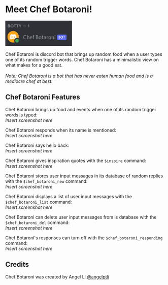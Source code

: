# Meet Chef Botaroni!

<img src="images/chef_botaroni_online.png" width="210" height="80">

Chef Botaroni is discord bot that brings up random food when a user types one of its random trigger words. Chef Botaroni has a minimalistic view on what makes for a good eat. <br/>
<br/>
*Note: Chef Botaroni is a bot that has never eaten human food and is a mediocre chef at best.*

## Chef Botaroni Features
Chef Botaroni brings up food and events when one of its random trigger words is typed:<br/>
*Insert screenshot here*<br/>

Chef Botaroni responds when its name is mentioned:<br/>
*Insert screenshot here*<br/>

Chef Botaroni says hello back:<br/>
*Insert screenshot here*<br/>

Chef Botaroni gives inspiration quotes with the `$inspire` command:<br/>
*Insert screenshot here*<br/>

Chef Botaroni stores user input messages in its database of random replies with the `$chef_botaroni_new` command:<br/>
*Insert screenshot here*<br/>

Chef Botaroni displays a list of user input messages with the `$chef_botaroni_list` command:<br/>
*Insert screenshot here*<br/>

Chef Botaroni can delete user input messages from is database with the `$chef_botaroni_del` command:<br/>
*Insert screenshot here*<br/>

Chef Botaroni's responses can turn off with the `$chef_botaroni_responding` command:<br/>
*Insert screenshot here*<br/>

## Credits
Chef Botaroni was created by Angel Li [@angelptli](https://github.com/angelptli)